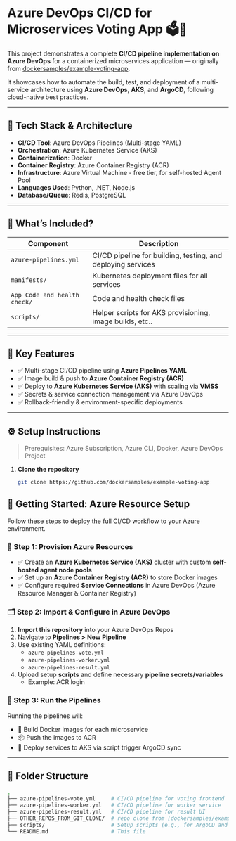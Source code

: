 # Azure DevOps CI/CD for Microservices Voting App 🗳️🚀

This project demonstrates a complete **CI/CD pipeline implementation on Azure DevOps** for a containerized microservices application — originally from [dockersamples/example-voting-app](https://github.com/dockersamples/example-voting-app).

It showcases how to automate the build, test, and deployment of a multi-service architecture using **Azure DevOps**, **AKS**, and **ArgoCD**, following cloud-native best practices.

---

## 🔧 Tech Stack & Architecture

- **CI/CD Tool**: Azure DevOps Pipelines (Multi-stage YAML)
- **Orchestration**: Azure Kubernetes Service (AKS)
- **Containerization**: Docker
- **Container Registry**: Azure Container Registry (ACR)
- **Infrastructure**: Azure Virtual Machine - free tier, for self-hosted Agent Pool
- **Languages Used**: Python, .NET, Node.js
- **Database/Queue**: Redis, PostgreSQL

---

## 🧠 What’s Included?

| Component          | Description |
|-------------------|-------------|
| `azure-pipelines.yml` | CI/CD pipeline for building, testing, and deploying services |
| `manifests/` | Kubernetes deployment files for all services |
| `App Code and health check/` |Code and health check files |
| `scripts/` | Helper scripts for AKS provisioning, image builds, etc.. |

---

## 📌 Key Features

- ✅ Multi-stage CI/CD pipeline using **Azure Pipelines YAML**
- ✅ Image build & push to **Azure Container Registry (ACR)**
- ✅ Deploy to **Azure Kubernetes Service (AKS)** with scaling via **VMSS**
- ✅ Secrets & service connection management via Azure DevOps
- ✅ Rollback-friendly & environment-specific deployments

---

## ⚙️ Setup Instructions

> Prerequisites: Azure Subscription, Azure CLI, Docker, Azure DevOps Project

1. **Clone the repository**  
   ```bash
   git clone https://github.com/dockersamples/example-voting-app


## 🚀 Getting Started: Azure Resource Setup

Follow these steps to deploy the full CI/CD workflow to your Azure environment.

### 🧱 Step 1: Provision Azure Resources

- ✅ Create an **Azure Kubernetes Service (AKS)** cluster with custom **self-hosted agent node pools**
- ✅ Set up an **Azure Container Registry (ACR)** to store Docker images
- ✅ Configure required **Service Connections** in Azure DevOps (Azure Resource Manager & Container Registry)

### 🗂️ Step 2: Import & Configure in Azure DevOps

1. **Import this repository** into your Azure DevOps Repos
2. Navigate to **Pipelines > New Pipeline**
3. Use existing YAML definitions:
   - `azure-pipelines-vote.yml`
   - `azure-pipelines-worker.yml`
   - `azure-pipelines-result.yml`
4. Upload setup **scripts** and define necessary **pipeline secrets/variables**
   - Example: ACR login

### 🔄 Step 3: Run the Pipelines

Running the pipelines will:
- 🔧 Build Docker images for each microservice
- 📦 Push the images to ACR
- 🚀 Deploy services to AKS via script trigger ArgoCD sync

---

## 📂 Folder Structure

```bash
.
├── azure-pipelines-vote.yml     # CI/CD pipeline for voting frontend
├── azure-pipelines-worker.yml   # CI/CD pipeline for worker service
├── azure-pipelines-result.yml   # CI/CD pipeline for result UI
├── OTHER_REPOS_FROM_GIT_CLONE/  # repo clone from [dockersamples/example-voting-app](https://github.com/dockersamples/example-voting-app).
├── scripts/                     # Setup scripts (e.g., for ArgoCD and creating a secret guide)
└── README.md                    # This file



